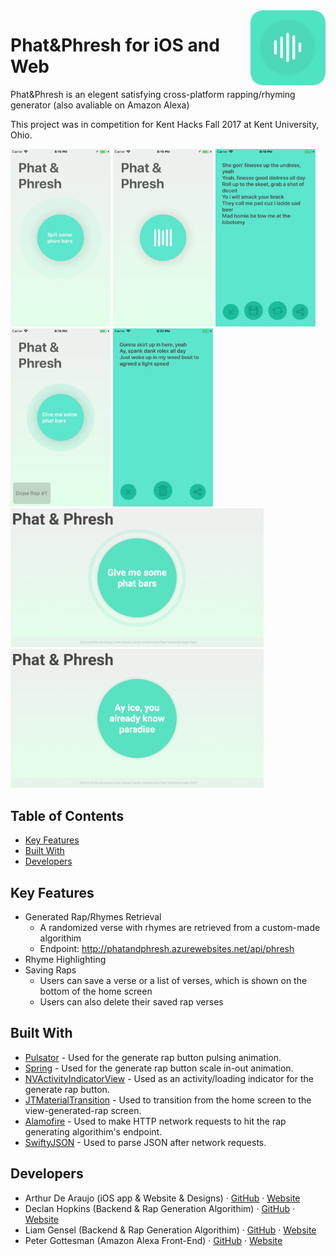<img src="/PhatPhresh-Art/PhatAndPhresh-120px.png" alt="Phat & Phresh Logo" align="right" height="120" />

# Phat&Phresh for iOS and Web 
Phat&Phresh is an elegent satisfying cross-platform rapping/rhyming generator 
(also avaliable on Amazon Alexa)

This project was in competition for Kent Hacks Fall 2017 at Kent University, Ohio.

<img src="/PhatPhresh-Art/1-phatphresh-screenshot.png" alt="Phat&Phresh Screenshot 2" width="160" /> <img src="/PhatPhresh-Art/2-phatphresh-screenshot.png" alt="Phat&Phresh Screenshot 2" width="160" /> <img src="/PhatPhresh-Art/4-phatphresh-screenshot.png" alt="Phat&Phresh Screenshot 4" width="160" /> <img src="/PhatPhresh-Art/5-phatphresh-screenshot.png" alt="Phat&Phresh Screenshot 5" width="160" /> <img src="/PhatPhresh-Art/7-phatphresh-screenshot.png" alt="Phat&Phresh Screenshot 7" width="160" />
<img src="/PhatPhresh-Art/1-mac-phatphresh-screenshot.png" alt="Phat&Phresh Screenshot 1 Mac" width="405"/>
<img src="/PhatPhresh-Art/2-mac-phatphresh-screenshot.png" alt="Phat&Phresh Screenshot 2 Mac" width="405"/>

## Table of Contents

* [Key Features](#key-features)
* [Built With](#built-with)
* [Developers](#developers)

## <a name="key-features"></a>Key Features

* Generated Rap/Rhymes Retrieval
  - A randomized verse with rhymes are retrieved from a custom-made algorithim
  - Endpoint: http://phatandphresh.azurewebsites.net/api/phresh
* Rhyme Highlighting
* Saving Raps
  - Users can save a verse or a list of verses, which is shown on the bottom of the home screen
  - Users can also delete their saved rap verses

## <a name="built-with"></a>Built With

* [Pulsator](https://github.com/shu223/Pulsator) - Used for the generate rap button pulsing animation.
* [Spring](https://github.com/MengTo/Spring) - Used for the generate rap button scale in-out animation.
* [NVActivityIndicatorView](https://github.com/ninjaprox/NVActivityIndicatorView) - Used as an activity/loading indicator for the generate rap button.
* [JTMaterialTransition](https://github.com/jonathantribouharet/JTMaterialTransition) - Used to transition from the home screen to the view-generated-rap screen.
* [Alamofire](https://github.com/Alamofire/Alamofire) - Used to make HTTP network requests to hit the rap generating algorithim's endpoint.
* [SwiftyJSON](https://github.com/SwiftyJSON/SwiftyJSON) - Used to parse JSON after network requests.

## <a name="developers">Developers

* Arthur De Araujo (iOS app & Website & Designs) · [GitHub](https://github.com/wafflez180) · [Website](http://www.arthurdearaujo.com/)
* Declan Hopkins (Backend & Rap Generation Algorithim) · [GitHub](https://github.com/Dooskington) · [Website](http://www.declanhopkins.com/)
* Liam Gensel (Backend & Rap Generation Algorithim) · [GitHub](https://github.com/liamgens) · [Website](http://www.liamgensel.com/)
* Peter Gottesman (Amazon Alexa Front-End) · [GitHub](https://github.com/petergottesman) · [Website](http://www.petergottesman.com/)
